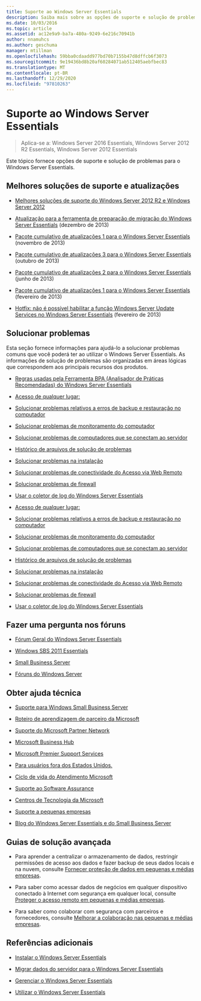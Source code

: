 ```yaml
---
title: Suporte ao Windows Server Essentials
description: Saiba mais sobre as opções de suporte e solução de problemas do Windows Server Essentials.
ms.date: 10/03/2016
ms.topic: article
ms.assetid: ac12e9a9-ba7a-480a-9249-6e216c70941b
author: nnamuhcs
ms.author: geschuma
manager: mtillman
ms.openlocfilehash: 59bba0cdaadd977bd70b7155b47d8dffcb6f3073
ms.sourcegitcommit: 9e19436bd8b20af60284071ab512405aebfbec83
ms.translationtype: MT
ms.contentlocale: pt-BR
ms.lasthandoff: 12/29/2020
ms.locfileid: "97810263"
---
```

# <a name="support-windows-server-essentials"></a>Suporte ao Windows Server Essentials

> Aplica-se a: Windows Server 2016 Essentials, Windows Server 2012 R2 Essentials, Windows Server 2012 Essentials

Este tópico fornece opções de suporte e solução de problemas para o Windows Server Essentials.

## <a name="top-support-solutions-and-updates"></a>Melhores soluções de suporte e atualizações

- [Melhores soluções de suporte do Windows Server 2012 R2 e Windows Server 2012](/previous-versions/windows/it-pro/windows-server-2012-r2-and-2012/hh831490(v=ws.11))

- [Atualização para a ferramenta de preparação de migração do Windows Server Essentials](https://support.microsoft.com/kb/2908176) (dezembro de 2013)

- [Pacote cumulativo de atualizações 1 para o Windows Server Essentials](https://support.microsoft.com/kb/2887595) (novembro de 2013)

- [Pacote cumulativo de atualizações 3 para o Windows Server Essentials](https://support.microsoft.com/kb/2862551) (outubro de 2013)

- [Pacote cumulativo de atualizações 2 para o Windows Server Essentials](https://support.microsoft.com/kb/2824160) (junho de 2013)

- [Pacote cumulativo de atualizações 1 para o Windows Server Essentials](https://support.microsoft.com/kb/2781267) (fevereiro de 2013)

- [Hotfix: não é possível habilitar a função Windows Server Update Services no Windows Server Essentials](https://support.microsoft.com/kb/2762663) (fevereiro de 2013)

## <a name="troubleshoot"></a>Solucionar problemas

Esta seção fornece informações para ajudá-lo a solucionar problemas comuns que você poderá ter ao utilizar o Windows Server Essentials. As informações de solução de problemas são organizadas em áreas lógicas que correspondem aos principais recursos dos produtos.

- [Regras usadas pela Ferramenta BPA (Analisador de Práticas Recomendadas) do Windows Server Essentials](../migrate/Rules-used-by-the-Windows-Server-Essentials-Best-Practices-Analyzer--BPA--Tool.md)

- [Acesso de qualquer lugar:](Troubleshoot-Anywhere-Access-in-Windows-Server-Essentials.md)

- [Solucionar problemas relativos a erros de backup e restauração no computador](Troubleshoot-computer-backup-and-restore-errors-in-Windows-Server-Essentials.md)

- [Solucionar problemas de monitoramento do computador](Troubleshoot-computer-monitoring-in-Windows-Server-Essentials.md)

- [Solucionar problemas de computadores que se conectam ao servidor](Troubleshoot-connecting-computers-to-the-server-in-Windows-Server-Essentials.md)

- [Histórico de arquivos de solução de problemas](Troubleshoot-File-History-in-Windows-Server-Essentials.md)

- [Solucionar problemas na instalação](Troubleshoot-Windows-Server-Essentials-installation.md)

- [Solucionar problemas de conectividade do Acesso via Web Remoto](Troubleshoot-Remote-Web-Access-connectivity-in-Windows-Server-Essentials.md)

- [Solucionar problemas de firewall](Troubleshoot-your-firewall-in-Windows-Server-Essentials.md)

- [Usar o coletor de log do Windows Server Essentials](Use-the-Windows-Server-Essentials-Log-Collector.md)

- [Acesso de qualquer lugar:](../support/Troubleshoot-Anywhere-Access-in-Windows-Server-Essentials.md)

- [Solucionar problemas relativos a erros de backup e restauração no computador](../support/Troubleshoot-computer-backup-and-restore-errors-in-Windows-Server-Essentials.md)

- [Solucionar problemas de monitoramento do computador](../support/Troubleshoot-computer-monitoring-in-Windows-Server-Essentials.md)

- [Solucionar problemas de computadores que se conectam ao servidor](../support/Troubleshoot-connecting-computers-to-the-server-in-Windows-Server-Essentials.md)

- [Histórico de arquivos de solução de problemas](../support/Troubleshoot-File-History-in-Windows-Server-Essentials.md)

- [Solucionar problemas na instalação](../support/Troubleshoot-Windows-Server-Essentials-installation.md)

- [Solucionar problemas de conectividade do Acesso via Web Remoto](../support/Troubleshoot-Remote-Web-Access-connectivity-in-Windows-Server-Essentials.md)

- [Solucionar problemas de firewall](../support/Troubleshoot-your-firewall-in-Windows-Server-Essentials.md)

- [Usar o coletor de log do Windows Server Essentials](../support/Use-the-Windows-Server-Essentials-Log-Collector.md)

## <a name="ask-a-question-in-the-forums"></a>Fazer uma pergunta nos fóruns

- [Fórum Geral do Windows Server Essentials](/answers/topics/windows-server-essentials.html)

- [Windows SBS 2011 Essentials](/answers/topics/windows-small-business-server.html)

- [Small Business Server](/answers/topics/windows-small-business-server.html)

- [Fóruns do Windows Server](/answers/topics/windows-server.html)

## <a name="get-additional-help"></a>Obter ajuda técnica

- [Suporte para Windows Small Business Server](https://support.microsoft.com/oas/default.aspx?gprid=1167&st=1&wfxredirect=1&sd=gn)

- [Roteiro de aprendizagem de parceiro da Microsoft](https://mspartnerlp.mspartner.microsoft.com/LearningPath/LearningPath/DLPaths?trackId=559&rowId=1078&trackPathId=6605)

- [Suporte do Microsoft Partner Network](https://mspartner.microsoft.com/en/us/Pages/Support/get-support.aspx)

- [Microsoft Business Hub](http://www.microsoftbusinesshub.com/Gigya/Insider)

- [Microsoft Premier Support Services](https://www.microsoft.com/microsoftservices/support.aspx)

- [Para usuários fora dos Estados Unidos.](https://support.microsoft.com/common/international.aspx?&sd=tech)

- [Ciclo de vida do Atendimento Microsoft](https://support.microsoft.com/lifecycle/)

- [Suporte ao Software Assurance](https://support.microsoft.com/default.aspx?scid=fh;%5Bln%5D;SoftAssurance)

- [Centros de Tecnologia da Microsoft](https://www.microsoft.com/mtc/default.aspx)

- [Suporte a pequenas empresas](https://smallbusiness.support.microsoft.com/contact)

- [Blog do Windows Server Essentials e do Small Business Server](/archive/blogs/sbs/)

## <a name="end-to-end-solution-guides"></a>Guias de solução avançada

- Para aprender a centralizar o armazenamento de dados, restringir permissões de acesso aos dados e fazer backup de seus dados locais e na nuvem, consulte [Fornecer proteção de dados em pequenas e médias empresas](/previous-versions/orphan-topics/ws.11/dn582043(v=ws.11)).

- Para saber como acessar dados de negócios em qualquer dispositivo conectado à Internet com segurança em qualquer local, consulte [Proteger o acesso remoto em pequenas e médias empresas](/previous-versions/windows/it-pro/solutions-guidance/dn629457(v=ws.11)).

- Para saber como colaborar com segurança com parceiros e fornecedores, consulte [Melhorar a colaboração nas pequenas e médias empresas](/previous-versions/windows/it-pro/solutions-guidance/dn747893(v=ws.11)).

## <a name="additional-references"></a>Referências adicionais

- [Instalar o Windows Server Essentials](../install/Install-Windows-Server-Essentials.md)

- [Migrar dados do servidor para o Windows Server Essentials](../migrate/Migrate-Server-Data-to-Windows-Server-Essentials.md)

- [Gerenciar o Windows Server Essentials](../manage/Manage-Windows-Server-Essentials.md)

- [Utilizar o Windows Server Essentials](../use/Use-Windows-Server-Essentials.md)